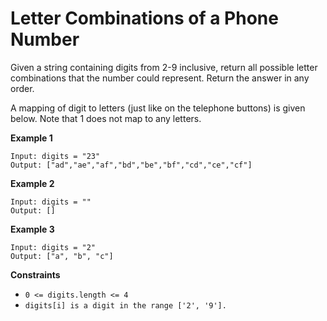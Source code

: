 # Letter Combinations of a Phone Number

Given a string containing digits from 2-9 inclusive, return all possible letter combinations that the number could represent. Return the answer in any order.

A mapping of digit to letters (just like on the telephone buttons) is given below. Note that 1 does not map to any letters.
 

**Example 1**
```
Input: digits = "23"
Output: ["ad","ae","af","bd","be","bf","cd","ce","cf"]
```

**Example 2**
```
Input: digits = ""
Output: []
```

**Example 3**
```
Input: digits = "2"
Output: ["a", "b", "c"]
```

**Constraints**

- `0 <= digits.length <= 4`
- `digits[i] is a digit in the range ['2', '9'].`
